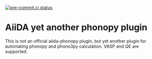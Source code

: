 [![pre-commit.ci status](https://results.pre-commit.ci/badge/github/atztogo/aiida-phonoxpy/develop.svg)](https://results.pre-commit.ci/latest/github/aiida-phonopy/aiida-phonopy/develop)

# AiiDA yet another phonopy plugin

This is not an official aiida-phonopy plugin, but yet another plugin for
automating phonopy and phono3py calculation. VASP and QE are supported.
